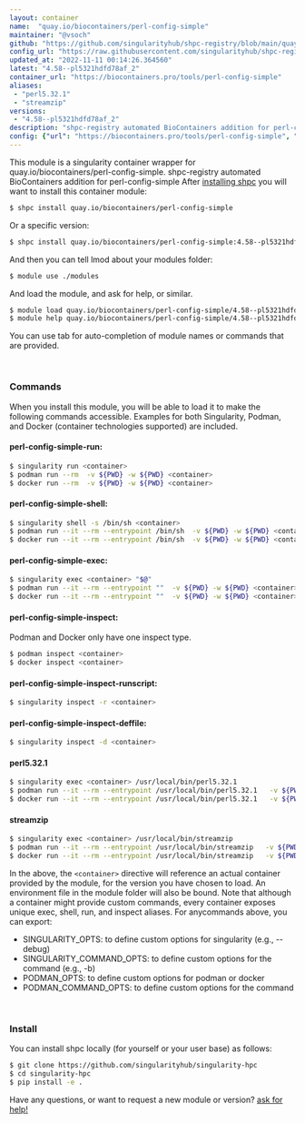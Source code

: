 ```yaml
---
layout: container
name:  "quay.io/biocontainers/perl-config-simple"
maintainer: "@vsoch"
github: "https://github.com/singularityhub/shpc-registry/blob/main/quay.io/biocontainers/perl-config-simple/container.yaml"
config_url: "https://raw.githubusercontent.com/singularityhub/shpc-registry/main/quay.io/biocontainers/perl-config-simple/container.yaml"
updated_at: "2022-11-11 00:14:26.364560"
latest: "4.58--pl5321hdfd78af_2"
container_url: "https://biocontainers.pro/tools/perl-config-simple"
aliases:
 - "perl5.32.1"
 - "streamzip"
versions:
 - "4.58--pl5321hdfd78af_2"
description: "shpc-registry automated BioContainers addition for perl-config-simple"
config: {"url": "https://biocontainers.pro/tools/perl-config-simple", "maintainer": "@vsoch", "description": "shpc-registry automated BioContainers addition for perl-config-simple", "latest": {"4.58--pl5321hdfd78af_2": "sha256:bead54b8d8e4c6cec1c7aa7c63f34b77be030f23f709cae90c7ea4843577de41"}, "tags": {"4.58--pl5321hdfd78af_2": "sha256:bead54b8d8e4c6cec1c7aa7c63f34b77be030f23f709cae90c7ea4843577de41"}, "docker": "quay.io/biocontainers/perl-config-simple", "aliases": {"perl5.32.1": "/usr/local/bin/perl5.32.1", "streamzip": "/usr/local/bin/streamzip"}}
---
```


This module is a singularity container wrapper for quay.io/biocontainers/perl-config-simple.
shpc-registry automated BioContainers addition for perl-config-simple
After [installing shpc](#install) you will want to install this container module:


```bash
$ shpc install quay.io/biocontainers/perl-config-simple
```

Or a specific version:

```bash
$ shpc install quay.io/biocontainers/perl-config-simple:4.58--pl5321hdfd78af_2
```

And then you can tell lmod about your modules folder:

```bash
$ module use ./modules
```

And load the module, and ask for help, or similar.

```bash
$ module load quay.io/biocontainers/perl-config-simple/4.58--pl5321hdfd78af_2
$ module help quay.io/biocontainers/perl-config-simple/4.58--pl5321hdfd78af_2
```

You can use tab for auto-completion of module names or commands that are provided.

<br>

### Commands

When you install this module, you will be able to load it to make the following commands accessible.
Examples for both Singularity, Podman, and Docker (container technologies supported) are included.

#### perl-config-simple-run:

```bash
$ singularity run <container>
$ podman run --rm  -v ${PWD} -w ${PWD} <container>
$ docker run --rm  -v ${PWD} -w ${PWD} <container>
```

#### perl-config-simple-shell:

```bash
$ singularity shell -s /bin/sh <container>
$ podman run --it --rm --entrypoint /bin/sh  -v ${PWD} -w ${PWD} <container>
$ docker run --it --rm --entrypoint /bin/sh  -v ${PWD} -w ${PWD} <container>
```

#### perl-config-simple-exec:

```bash
$ singularity exec <container> "$@"
$ podman run --it --rm --entrypoint ""  -v ${PWD} -w ${PWD} <container> "$@"
$ docker run --it --rm --entrypoint ""  -v ${PWD} -w ${PWD} <container> "$@"
```

#### perl-config-simple-inspect:

Podman and Docker only have one inspect type.

```bash
$ podman inspect <container>
$ docker inspect <container>
```

#### perl-config-simple-inspect-runscript:

```bash
$ singularity inspect -r <container>
```

#### perl-config-simple-inspect-deffile:

```bash
$ singularity inspect -d <container>
```


#### perl5.32.1

```bash
$ singularity exec <container> /usr/local/bin/perl5.32.1
$ podman run --it --rm --entrypoint /usr/local/bin/perl5.32.1   -v ${PWD} -w ${PWD} <container> -c " $@"
$ docker run --it --rm --entrypoint /usr/local/bin/perl5.32.1   -v ${PWD} -w ${PWD} <container> -c " $@"
```


#### streamzip

```bash
$ singularity exec <container> /usr/local/bin/streamzip
$ podman run --it --rm --entrypoint /usr/local/bin/streamzip   -v ${PWD} -w ${PWD} <container> -c " $@"
$ docker run --it --rm --entrypoint /usr/local/bin/streamzip   -v ${PWD} -w ${PWD} <container> -c " $@"
```



In the above, the `<container>` directive will reference an actual container provided
by the module, for the version you have chosen to load. An environment file in the
module folder will also be bound. Note that although a container
might provide custom commands, every container exposes unique exec, shell, run, and
inspect aliases. For anycommands above, you can export:

 - SINGULARITY_OPTS: to define custom options for singularity (e.g., --debug)
 - SINGULARITY_COMMAND_OPTS: to define custom options for the command (e.g., -b)
 - PODMAN_OPTS: to define custom options for podman or docker
 - PODMAN_COMMAND_OPTS: to define custom options for the command

<br>

### Install

You can install shpc locally (for yourself or your user base) as follows:

```bash
$ git clone https://github.com/singularityhub/singularity-hpc
$ cd singularity-hpc
$ pip install -e .
```

Have any questions, or want to request a new module or version? [ask for help!](https://github.com/singularityhub/singularity-hpc/issues)